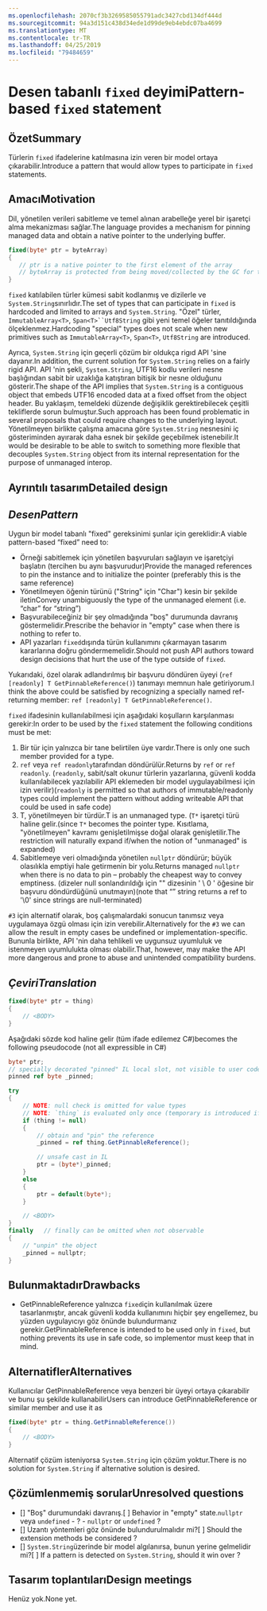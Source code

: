 ```yaml
---
ms.openlocfilehash: 2070cf3b3269585055791adc3427cbd134df444d
ms.sourcegitcommit: 94a3d151c438d34ede1d99de9eb4ebdc07ba4699
ms.translationtype: MT
ms.contentlocale: tr-TR
ms.lasthandoff: 04/25/2019
ms.locfileid: "79484659"
---
```

# <a name="pattern-based-fixed-statement"></a><span data-ttu-id="2847b-101">Desen tabanlı `fixed` deyimi</span><span class="sxs-lookup"><span data-stu-id="2847b-101">Pattern-based `fixed` statement</span></span>

## <a name="summary"></a><span data-ttu-id="2847b-102">Özet</span><span class="sxs-lookup"><span data-stu-id="2847b-102">Summary</span></span>
[summary]: #summary

<span data-ttu-id="2847b-103">Türlerin `fixed` ifadelerine katılmasına izin veren bir model ortaya çıkarabilir.</span><span class="sxs-lookup"><span data-stu-id="2847b-103">Introduce a pattern that would allow types to participate in `fixed` statements.</span></span> 

## <a name="motivation"></a><span data-ttu-id="2847b-104">Amacı</span><span class="sxs-lookup"><span data-stu-id="2847b-104">Motivation</span></span>
[motivation]: #motivation

<span data-ttu-id="2847b-105">Dil, yönetilen verileri sabitleme ve temel alınan arabelleğe yerel bir işaretçi alma mekanizması sağlar.</span><span class="sxs-lookup"><span data-stu-id="2847b-105">The language provides a mechanism for pinning managed data and obtain a native pointer to the underlying buffer.</span></span>

```csharp
fixed(byte* ptr = byteArray)
{
   // ptr is a native pointer to the first element of the array
   // byteArray is protected from being moved/collected by the GC for the duration of this block 
}

```

<span data-ttu-id="2847b-106">`fixed` katılabilen türler kümesi sabit kodlanmış ve dizilerle ve `System.String`sınırlıdır.</span><span class="sxs-lookup"><span data-stu-id="2847b-106">The set of types that can participate in `fixed` is hardcoded and limited to arrays and `System.String`.</span></span> <span data-ttu-id="2847b-107">"Özel" türler, `ImmutableArray<T>`, `Span<T>``Utf8String` gibi yeni temel öğeler tanıtıldığında ölçeklenmez.</span><span class="sxs-lookup"><span data-stu-id="2847b-107">Hardcoding "special" types does not scale when new primitives such as `ImmutableArray<T>`, `Span<T>`, `Utf8String` are introduced.</span></span> 

<span data-ttu-id="2847b-108">Ayrıca, `System.String` için geçerli çözüm bir oldukça rigıd API 'sine dayanır.</span><span class="sxs-lookup"><span data-stu-id="2847b-108">In addition, the current solution for `System.String` relies on a fairly rigid API.</span></span> <span data-ttu-id="2847b-109">API 'nin şekli, `System.String`, UTF16 kodlu verileri nesne başlığından sabit bir uzaklığa katıştıran bitişik bir nesne olduğunu gösterir.</span><span class="sxs-lookup"><span data-stu-id="2847b-109">The shape of the API implies that `System.String` is a contiguous object that embeds UTF16 encoded data at a fixed offset from the object header.</span></span> <span data-ttu-id="2847b-110">Bu yaklaşım, temeldeki düzende değişiklik gerektirebilecek çeşitli tekliflerde sorun bulmuştur.</span><span class="sxs-lookup"><span data-stu-id="2847b-110">Such approach has been found problematic in several proposals that could require changes to the underlying layout.</span></span> <span data-ttu-id="2847b-111">Yönetilmeyen birlikte çalışma amacına göre `System.String` nesnesini iç gösteriminden ayırarak daha esnek bir şekilde geçebilmek istenebilir.</span><span class="sxs-lookup"><span data-stu-id="2847b-111">It would be desirable to be able to switch to something more flexible that decouples `System.String` object from its internal representation for the purpose of unmanaged interop.</span></span> 

## <a name="detailed-design"></a><span data-ttu-id="2847b-112">Ayrıntılı tasarım</span><span class="sxs-lookup"><span data-stu-id="2847b-112">Detailed design</span></span>
[design]: #detailed-design

## <a name="pattern"></a><span data-ttu-id="2847b-113">*Desen*</span><span class="sxs-lookup"><span data-stu-id="2847b-113">*Pattern*</span></span> ##
<span data-ttu-id="2847b-114">Uygun bir model tabanlı "fixed" gereksinimi şunlar için gereklidir:</span><span class="sxs-lookup"><span data-stu-id="2847b-114">A viable pattern-based “fixed” need to:</span></span>
-   <span data-ttu-id="2847b-115">Örneği sabitlemek için yönetilen başvuruları sağlayın ve işaretçiyi başlatın (tercihen bu aynı başvurudur)</span><span class="sxs-lookup"><span data-stu-id="2847b-115">Provide the managed references to pin the instance and to initialize the pointer (preferably this is the same reference)</span></span>
-   <span data-ttu-id="2847b-116">Yönetilmeyen öğenin türünü ("String" için "Char") kesin bir şekilde iletin</span><span class="sxs-lookup"><span data-stu-id="2847b-116">Convey unambiguously the type of the unmanaged element   (i.e. “char” for “string”)</span></span>
-   <span data-ttu-id="2847b-117">Başvurabileceğiniz bir şey olmadığında "boş" durumunda davranış göstermelidir.</span><span class="sxs-lookup"><span data-stu-id="2847b-117">Prescribe the behavior in "empty" case when there is nothing to refer to.</span></span> 
-   <span data-ttu-id="2847b-118">API yazarları `fixed`dışında türün kullanımını çıkarmayan tasarım kararlarına doğru göndermemelidir.</span><span class="sxs-lookup"><span data-stu-id="2847b-118">Should not push API authors toward design decisions that hurt the use of the type outside of `fixed`.</span></span>

<span data-ttu-id="2847b-119">Yukarıdaki, özel olarak adlandırılmış bir başvuru döndüren üyeyi (`ref [readonly] T GetPinnableReference()`) tanımayı memnun hale getiriyorum.</span><span class="sxs-lookup"><span data-stu-id="2847b-119">I think the above could be satisfied by recognizing a specially named ref-returning member: `ref [readonly] T GetPinnableReference()`.</span></span>

<span data-ttu-id="2847b-120">`fixed` ifadesinin kullanılabilmesi için aşağıdaki koşulların karşılanması gerekir:</span><span class="sxs-lookup"><span data-stu-id="2847b-120">In order to be used by the `fixed` statement the following conditions must be met:</span></span>

1. <span data-ttu-id="2847b-121">Bir tür için yalnızca bir tane belirtilen üye vardır.</span><span class="sxs-lookup"><span data-stu-id="2847b-121">There is only one such member provided for a type.</span></span>
1. <span data-ttu-id="2847b-122">`ref` veya `ref readonly`tarafından döndürülür.</span><span class="sxs-lookup"><span data-stu-id="2847b-122">Returns by `ref` or `ref readonly`.</span></span> <span data-ttu-id="2847b-123">(`readonly`, sabit/salt okunur türlerin yazarlarına, güvenli kodda kullanılabilecek yazılabilir API eklemeden bir model uygulayabilmesi için izin verilir)</span><span class="sxs-lookup"><span data-stu-id="2847b-123">(`readonly` is permitted so that authors of immutable/readonly types could implement the pattern without adding writeable API that could be used in safe code)</span></span>
1. <span data-ttu-id="2847b-124">T, yönetilmeyen bir türdür.</span><span class="sxs-lookup"><span data-stu-id="2847b-124">T is an unmanaged type.</span></span>
<span data-ttu-id="2847b-125">(`T*` işaretçi türü haline gelir.</span><span class="sxs-lookup"><span data-stu-id="2847b-125">(since `T*` becomes the pointer type.</span></span> <span data-ttu-id="2847b-126">Kısıtlama, "yönetilmeyen" kavramı genişletilmişse doğal olarak genişletilir.</span><span class="sxs-lookup"><span data-stu-id="2847b-126">The restriction will naturally expand if/when the notion of "unmanaged" is expanded)</span></span>
1. <span data-ttu-id="2847b-127">Sabitlemeye veri olmadığında yönetilen `nullptr` döndürür; büyük olasılıkla emptiyi hale getirmenin bir yolu.</span><span class="sxs-lookup"><span data-stu-id="2847b-127">Returns managed `nullptr` when there is no data to pin – probably the cheapest way to convey emptiness.</span></span>
<span data-ttu-id="2847b-128">(dizeler null sonlandırıldığı için "" dizesinin ' \ 0 ' öğesine bir başvuru döndürdüğünü unutmayın)</span><span class="sxs-lookup"><span data-stu-id="2847b-128">(note that “” string returns a ref to '\0' since strings are null-terminated)</span></span>

<span data-ttu-id="2847b-129">`#3` için alternatif olarak, boş çalışmalardaki sonucun tanımsız veya uygulamaya özgü olması için izin verebilir.</span><span class="sxs-lookup"><span data-stu-id="2847b-129">Alternatively for the `#3` we can allow the result in empty cases be undefined or implementation-specific.</span></span> <span data-ttu-id="2847b-130">Bununla birlikte, API 'nin daha tehlikeli ve uygunsuz uyumluluk ve istenmeyen uyumlulukta olması olabilir.</span><span class="sxs-lookup"><span data-stu-id="2847b-130">That, however, may make the API more dangerous and prone to abuse and unintended compatibility burdens.</span></span> 

## <a name="translation"></a><span data-ttu-id="2847b-131">*Çeviri*</span><span class="sxs-lookup"><span data-stu-id="2847b-131">*Translation*</span></span> ##

```csharp
fixed(byte* ptr = thing)
{ 
    // <BODY>
}
```

<span data-ttu-id="2847b-132">Aşağıdaki sözde kod haline gelir (tüm ifade edilemez C#)</span><span class="sxs-lookup"><span data-stu-id="2847b-132">becomes the following pseudocode (not all expressible in C#)</span></span>

```csharp
byte* ptr;
// specially decorated "pinned" IL local slot, not visible to user code.
pinned ref byte _pinned;

try
{
    // NOTE: null check is omitted for value types 
    // NOTE: `thing` is evaluated only once (temporary is introduced if necessary) 
    if (thing != null)
    {
        // obtain and "pin" the reference
        _pinned = ref thing.GetPinnableReference();

        // unsafe cast in IL
        ptr = (byte*)_pinned;
    }
    else
    {
        ptr = default(byte*);
    }

    // <BODY> 
}
finally   // finally can be omitted when not observable
{
    // "unpin" the object
    _pinned = nullptr;
}
```

## <a name="drawbacks"></a><span data-ttu-id="2847b-133">Bulunmaktadır</span><span class="sxs-lookup"><span data-stu-id="2847b-133">Drawbacks</span></span>
[drawbacks]: #drawbacks

- <span data-ttu-id="2847b-134">GetPinnableReference yalnızca `fixed`için kullanılmak üzere tasarlanmıştır, ancak güvenli kodda kullanımını hiçbir şey engellemez, bu yüzden uygulayıcıyı göz önünde bulundurmanız gerekir.</span><span class="sxs-lookup"><span data-stu-id="2847b-134">GetPinnableReference is intended to be used only in `fixed`, but nothing prevents its use in safe code, so implementor must keep that in mind.</span></span>

## <a name="alternatives"></a><span data-ttu-id="2847b-135">Alternatifler</span><span class="sxs-lookup"><span data-stu-id="2847b-135">Alternatives</span></span>
[alternatives]: #alternatives

<span data-ttu-id="2847b-136">Kullanıcılar GetPinnableReference veya benzeri bir üyeyi ortaya çıkarabilir ve bunu şu şekilde kullanabilir</span><span class="sxs-lookup"><span data-stu-id="2847b-136">Users can introduce GetPinnableReference or similar member and use it as</span></span>
 
```csharp
fixed(byte* ptr = thing.GetPinnableReference())
{ 
    // <BODY>
}
```

<span data-ttu-id="2847b-137">Alternatif çözüm isteniyorsa `System.String` için çözüm yoktur.</span><span class="sxs-lookup"><span data-stu-id="2847b-137">There is no solution for `System.String` if alternative solution is desired.</span></span>

## <a name="unresolved-questions"></a><span data-ttu-id="2847b-138">Çözümlenmemiş sorular</span><span class="sxs-lookup"><span data-stu-id="2847b-138">Unresolved questions</span></span>
[unresolved]: #unresolved-questions

- <span data-ttu-id="2847b-139">[] "Boş" durumundaki davranış.</span><span class="sxs-lookup"><span data-stu-id="2847b-139">[ ] Behavior in "empty" state.</span></span><span data-ttu-id="2847b-140">`nullptr` veya `undefined`  - ?</span><span class="sxs-lookup"><span data-stu-id="2847b-140"> - `nullptr` or `undefined` ?</span></span> 
- <span data-ttu-id="2847b-141">[] Uzantı yöntemleri göz önünde bulundurulmalıdır mi?</span><span class="sxs-lookup"><span data-stu-id="2847b-141">[ ] Should the extension methods be considered ?</span></span> 
- <span data-ttu-id="2847b-142">[] `System.String`üzerinde bir model algılanırsa, bunun yerine gelmelidir mi?</span><span class="sxs-lookup"><span data-stu-id="2847b-142">[ ] If a pattern is detected on `System.String`, should it win over ?</span></span> 

## <a name="design-meetings"></a><span data-ttu-id="2847b-143">Tasarım toplantıları</span><span class="sxs-lookup"><span data-stu-id="2847b-143">Design meetings</span></span>

<span data-ttu-id="2847b-144">Henüz yok.</span><span class="sxs-lookup"><span data-stu-id="2847b-144">None yet.</span></span> 
